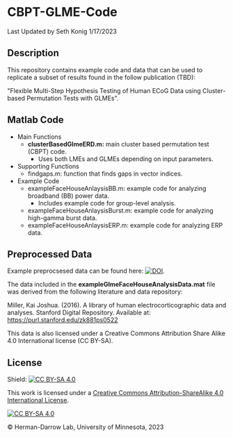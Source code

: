 # CBPT-GLME-Code
Last Updated by Seth Konig 1/17/2023

## Description

This repository contains example code and data that can be used to replicate a subset of results found in the follow publication (TBD):

"Flexible Multi-Step Hypothesis Testing of Human ECoG Data using Cluster-based Permutation Tests with GLMEs".


## Matlab Code

* Main Functions
  * **clusterBasedGlmeERD.m:** main cluster based permutation test (CBPT) code.
      * Uses both LMEs and GLMEs depending on input parameters.
* Supporting Functions
  * findgaps.m: function that finds gaps in vector indices.
* Example Code
  * exampleFaceHouseAnlaysisBB.m: example code for analyzing broadband (BB) power data.
    * Includes example code for group-level analysis.
  * exampleFaceHouseAnlaysisBurst.m: example code for analyzing high-gamma burst data.
  * exampleFaceHouseAnlaysisERP.m: example code for analyzing ERP data.




## Preprocessed Data

Example preprocsesed data can be found here:
[![DOI](https://zenodo.org/badge/DOI/10.5281/zenodo.7703148.svg)](https://doi.org/10.5281/zenodo.7703148).

The data included in the **exampleGlmeFaceHouseAnalysisData.mat** file was derived from the following literature and data repository:

Miller, Kai Joshua. (2016). A library of human electrocorticographic data and analyses. Stanford Digital Repository. Available at: https://purl.stanford.edu/zk881ps0522

This data is also licensed under a Creative Commons Attribution Share Alike 4.0 International license (CC BY-SA).



## License

Shield: [![CC BY-SA 4.0][cc-by-sa-shield]][cc-by-sa]

This work is licensed under a
[Creative Commons Attribution-ShareAlike 4.0 International License][cc-by-sa].

[![CC BY-SA 4.0][cc-by-sa-image]][cc-by-sa]

[cc-by-sa]: http://creativecommons.org/licenses/by-sa/4.0/
[cc-by-sa-image]: https://licensebuttons.net/l/by-sa/4.0/88x31.png
[cc-by-sa-shield]: https://img.shields.io/badge/License-CC%20BY--SA%204.0-lightgrey.svg

&copy; Herman-Darrow Lab, University of Minnesota, 2023
